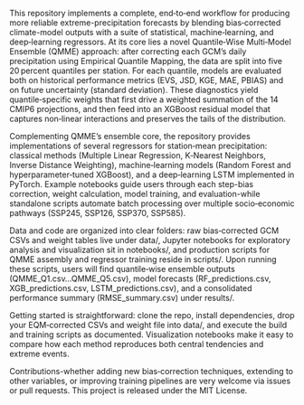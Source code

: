 This repository implements a complete, end‑to‑end workflow for producing more reliable extreme-precipitation forecasts by blending bias‑corrected climate-model outputs with a suite of statistical, machine‑learning, and deep‑learning regressors. At its core lies a novel Quantile‑Wise Multi‑Model Ensemble (QMME) approach: after correcting each GCM’s daily precipitation using Empirical Quantile Mapping, the data are split into five 20 percent quantiles per station. For each quantile, models are evaluated both on historical performance metrics (EVS, JSD, KGE, MAE, PBIAS) and on future uncertainty (standard deviation). These diagnostics yield quantile‑specific weights that first drive a weighted summation of the 14 CMIP6 projections, and then feed into an XGBoost residual model that captures non‑linear interactions and preserves the tails of the distribution.

Complementing QMME’s ensemble core, the repository provides implementations of several regressors for station‑mean precipitation: classical methods (Multiple Linear Regression, K‑Nearest Neighbors, Inverse Distance Weighting), machine‑learning models (Random Forest and hyperparameter‑tuned XGBoost), and a deep‑learning LSTM implemented in PyTorch. Example notebooks guide users through each step-bias correction, weight calculation, model training, and evaluation-while standalone scripts automate batch processing over multiple socio‑economic pathways (SSP245, SSP126, SSP370, SSP585).

Data and code are organized into clear folders: raw bias‑corrected GCM CSVs and weight tables live under data/, Jupyter notebooks for exploratory analysis and visualization sit in notebooks/, and production scripts for QMME assembly and regressor training reside in scripts/. Upon running these scripts, users will find quantile‑wise ensemble outputs (QMME_Q1.csv…QMME_Q5.csv), model forecasts (RF_predictions.csv, XGB_predictions.csv, LSTM_predictions.csv), and a consolidated performance summary (RMSE_summary.csv) under results/.

Getting started is straightforward: clone the repo, install dependencies, drop your EQM‑corrected CSVs and weight file into data/, and execute the build and training scripts as documented. Visualization notebooks make it easy to compare how each method reproduces both central tendencies and extreme events.

Contributions-whether adding new bias‑correction techniques, extending to other variables, or improving training pipelines are very welcome via issues or pull requests. This project is released under the MIT License.
